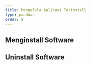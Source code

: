 ```yaml
---
title: Mengelola Aplikasi Terinstall
type: panduan
order: 9
---
```


## Menginstall Software

## Uninstall Software 
